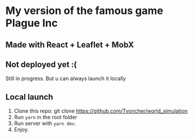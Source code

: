 # My version of the famous game Plague Inc

## Made with React + Leaflet + MobX

## Not deployed yet :(

Still in progress. But u can always launch it locally

## Local launch

1. Clone this repo: git clone https://github.com/Tvoncher/world_simulation
2. Run `yarn` in the root folder
3. Run server with `yarn dev`.
4. Enjoy.
